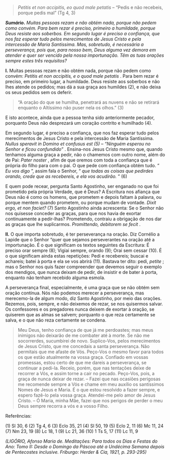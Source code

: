 > *Petitis et non accipitis, eo quod male petatis* – “Pedis e não recebeis, porque pedis mal” (Tg 4, 3)

***Sumário.** Muitas pessoas rezam e não obtém nada, porque não pedem como convém. Para bem rezar é preciso, primeiro a humildade, porque Deus resiste aos soberbos. Em segundo lugar é preciso a confiança, que nos faz esperar tudo pelos merecimentos de Jesus Cristo e pela intercessão de Maria Santíssima. Mas, sobretudo, é necessária a perseverança, pois que, para nosso bem, Deus alguma vez demora em atender e quer ser vencido pela nossa importunação. Têm as tuas orações sempre estes três requisitos?*

**I.** Muitas pessoas rezam e não obtém nada, porque não pedem como convém: *Petitis et non accipitis, e o quod male petatis* . Para bem rezar é preciso, em primeiro lugar, a humildade. Deus resiste aos soberbos e não lhes atende os pedidos; mas dá a sua graça aos humildes (2), e não deixa os seus pedidos sem os deferir.

> “A oração do que se humilha, penetrará as nuvens e não se retirará enquanto o Altíssimo não puser nela os olhos.” (3)

E isto acontece, ainda que a pessoa tenha sido anteriormente pecador, porquanto Deus não desprezará um coração contrito e humilhado (4).

Em segundo lugar, é preciso a confiança, que nos faz esperar tudo pelos merecimentos de Jesus Cristo e pela intercessão de Maria Santíssima. *Nullus speravit in Domino et confusus est (5) – “Ninguém esperou no Senhor e ficou confundido”* . Ensina-nos Jesus Cristo mesmo que, quando tenhamos alguma graça a pedir, não o chamemos com outro nome, além do de Pai: *Pater noster* , afim de que oremos com toda a confiança que é própria do filho para com o pai. O que pede com confiança obtém tudo. “ *Eu vos digo* ”, assim fala o Senhor, “ *que todas as coisas que pedirdes orando, crede que as recebereis, e ela vos acudirão.* ” (6)

E quem pode recear, pergunta Santo Agostinho, ser enganado no que foi prometido pela própria Verdade, que é Deus? A Escritura nos afiança que Deus não é como os homens, que prometem e depois faltam à palavra, ou porque mentem quando prometem, ou porque mudam de vontade. *Dixit ergo, et non faciet?* (7) Santo Agostinho ainda acrescenta: Se o Senhor não nos quisesse conceder as graças, para que nos havia de exortar continuamente a pedir-lhas? Prometendo, contraiu a obrigação de nos dar as graças que lhe suplicarmos. *Promittendo, debitorem se fecit* .

**II.** O que importa sobretudo, é ter perseverança na oração. Diz Cornélio a Lapide que o Senhor “quer que sejamos perseverantes na oração até a importunação. É o que significam os textos seguintes da Escritura: É preciso orar sempre (8); Vigiai sempre, orando (9); Orai sem cessar (10). É o que significam ainda estas repetições: Pedi e recebereis; buscai e achareis; batei à porta e ela se vos abrirá (11). Bastava ter dito: pedi, *petite* ; mas o Senhor nos quis fazer compreender que devemos seguir o exemplo dos mendigos, que nunca deixam de pedir, de insistir e de bater à porta, enquanto não tenham recebido alguma esmola.

A perseverança final, especialmente, é uma graça que se não obtém sem oração contínua. Nós não podemos merecer a perseverança, mas merecemo-la de algum modo, diz Santo Agostinho, por meio das orações. Rezemos, pois, sempre, e não deixemos de rezar, se nos quisermos salvar. Os confessores e os pregadores nunca deixem de exortar à oração, se quiserem que as almas se salvem; porquanto o que reza certamente se salva, e o que não reza certamente se condena.

> Meu Deus, tenho confiança de que já me perdoastes; mas meus inimigos não deixarão de me combater até à morte. Se não me socorrerdes, sucumbirei de novo. Suplico-Vos, pelos merecimentos de Jesus Cristo, que me concedais a santa perseverança. Não permitais que me afaste de Vós. Peço-Vos o mesmo favor para todos os que estão atualmente na vossa graça. Confiado em vossas promessas, estou certo de que me dareis a perseverança, se continuar a pedi-la. Receio, porém, que nas tentações deixe de recorrer a Vós, e assim torne a cair no pecado. Peço-Vos, pois, a graça de nunca deixar de rezar. – Fazei que nas ocasiões perigosas me recomende sempre a Vós e chame em meu auxílio os santíssimos Nomes de Jesus e Maria. É o que estou resolvido a fazer sempre, e espero fazê-lo pela vossa graça. Atendei-me pelo amor de Jesus Cristo. – Ó Maria, minha Mãe, fazei que nos perigos de perder o meu Deus sempre recorra a vós e a vosso Filho.

Referências:

\(1\) Sl 30, 6 (2) Tg 4, 6 (3) Eclo 35, 21 (4) Sl 50, 19 (5) Eclo 2, 11 (6) Mc 11, 24 (7) Nm 23, 19 (8) Lc 18, 1 (9) Lc 21, 36 (10) 1 Ts 5, 17 (11) Lc 11, 9

*(LIGÓRIO, Afonso Maria de. Meditações: Para todos os Dias e Festas do Ano: Tomo II: Desde o Domingo da Páscoa até a Undécima Semana depois de Pentecostes inclusive. Friburgo: Herder & Cia, 1921, p. 293-295)*
